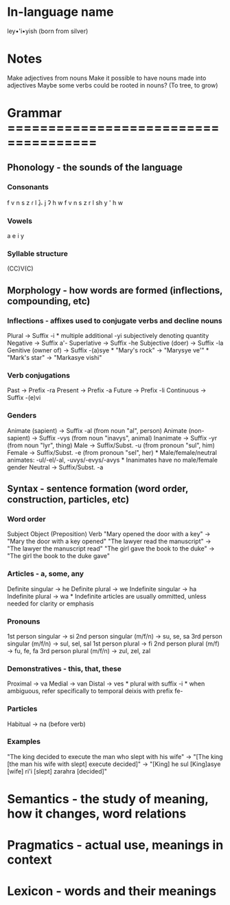 # In-language name
ley•'i•yish (born from silver)

# Notes
Make adjectives from nouns
Make it possible to have nouns made into adjectives
Maybe some verbs could be rooted in nouns? (To tree, to grow)

# Grammar =====================================
## Phonology - the sounds of the language
### Consonants
f	v	n	s	z	ɾ	l	ɹ̠̊˔	j	ʔ	h	w
f	v	n	s	z	r	l	sh	 y	'	h	w
### Vowels
a e i y
### Syllable structure
(CC)V(C)

## Morphology - how words are formed (inflections, compounding, etc)
### Inflections - affixes used to conjugate verbs and decline nouns
Plural							-> Suffix -i
	* multiple additional -yi subjectively denoting quantity
Negative							-> Suffix a'-
Superlative						-> Suffix -he
Subjective (doer)				-> Suffix -la
Genitive (owner of)			-> Suffix -(a)sye
	* "Mary's rock" -> "Marysye ve'"
	* "Mark's star" -> "Markasye vishi"
### Verb conjugations
Past								-> Prefix -ra
Present							-> Prefix -a
Future							-> Prefix -li
Continuous						-> Suffix -(e)vi
### Genders
Animate (sapient)				-> Suffix -al			(from noun "al", person)
Animate (non-sapient)		-> Suffix -vys			(from noun "inavys", animal)
Inanimate						-> Suffix -yr			(from noun "lyr", thing)
Male								-> Suffix/Subst. -u	(from pronoun "sul", him)
Female							-> Suffix/Subst. -e	(from pronoun "sel", her)
	* Male/female/neutral animates: -ul/-el/-al, -uvys/-evys/-avys
	* Inanimates have no male/female gender
Neutral							-> Suffix/Subst. -a

## Syntax - sentence formation (word order, construction, particles, etc)
### Word order
Subject Object (Preposition) Verb
	"Mary opened the door with a key" 		-> "Mary the door with a key opened"
	"The lawyer read the manuscript" 		-> "The lawyer the manuscript read"
	"The girl gave the book to the duke" 	-> "The girl the book to the duke gave"
### Articles - a, some, any
Definite singular				-> he
Definite plural				-> we
Indefinite singular			-> ha
Indefinite plural				-> wa
	* Indefinite articles are usually ommitted, unless needed for clarity or emphasis
### Pronouns
1st person singular				-> si
2nd person singular (m/f/n)	-> su, se, sa
3rd person singular (m/f/n)	-> sul, sel, sal
1st person plural					-> fi
2nd person plural (m/f)			-> fu, fe, fa
3rd person plural (m/f/n)		-> zul, zel, zal
### Demonstratives - this, that, these
Proximal							-> va
Medial							-> van
Distal							-> ves
	* plural with suffix -i
	* when ambiguous, refer specifically to temporal deixis with prefix fe-

### Particles
Habitual							-> na		(before verb)
### Examples
"The king decided to execute the man who slept with his wife"
-> "[The king [the man his wife with slept] execute decided]"
-> "[King] he sul [King]asye [wife] ri'i [slept] zarahra [decided]"

# Semantics - the study of meaning, how it changes, word relations

# Pragmatics - actual use, meanings in context

# Lexicon - words and their meanings